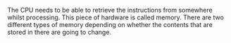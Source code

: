 The CPU needs to be able to retrieve the instructions from somewhere whilst processing. This piece of hardware is called memory. There are two different types of memory depending on whether the contents that are stored in there are going to change.